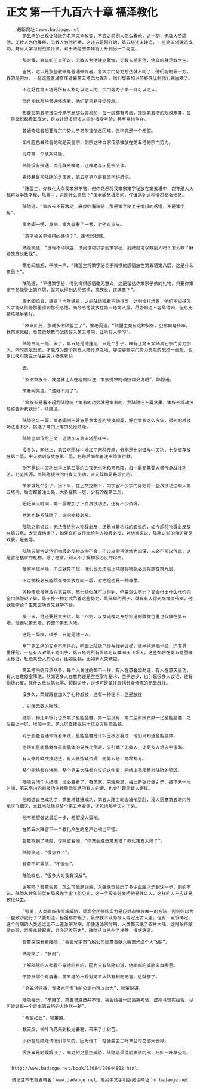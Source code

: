 # 正文 第一千九百六十章 福泽教化
        最新网址：www.badaoge.net
          第五塔的出现让陆隐的名声完全改变，不管之前别人怎么看他，这一刻，无数人赞颂他，无数人为他膜拜，无数人为他祈祷，这还只是刚开始，第五塔还未建造，一旦第五塔建造成功，并有人学习到战技传承，对于陆隐的崇拜将上升到另一个高度。
      
          那时候，会真如王文所说，无数人为他建立雕像，无数人感恩他，他真的就是救世主。
      
          当然，这只是那些散修与普通修炼者，各大宗门势力想法就不同了，他们能制霸一方，靠的是实力，一旦这些普通修炼者靠第五塔战力提升，他们想要如以前那样压制他们就困难了。
      
          不过好在第五塔是所有人都可以进入的，宗门势力子弟一样可以进入。
      
          而且相比那些普通修炼者，他们更容易接受传承。
      
          想要在第五塔接受传承不是那么容易的，每一层都有考验，按照第五塔的规模来算，每一层面积都极其庞大，足以让很多很多人同时接受考验，甚至互相争夺。
      
          普通修炼者想要与宗门势力子弟争锋依然困难，但毕竟是一个希望。
      
          如今脸色最难看的就是天星宗，剑宗这种自家传承被放在第五塔的宗门势力。
      
          元穹第一个联系陆隐。
      
          陆隐没有接通，而是联系禅老，让禅老与天星宗交谈。
      
          紧接着联系陆隐的是策家，第五塔第八层有策字秘感悟。
      
          “陆盟主，你教化大众我策家不管，但你竟然将我策家策字秘放在第五塔中，岂不是人人都可以学策字秘，陆盟主，这是什么意思？”策老阎怒极质问，任谁遇到这种情况都会愤怒。
      
          陆隐道，“策族长不要激动，麻烦你看清楚，那是策字秘关于悔棋的感悟，不是策字秘”。
      
          策老阎一愣，身侧，策九查看了一番，对他点点头。
      
          “策字秘关于悔棋的感悟？”，策老阎疑惑。
      
          陆隐笑道，“没有不动棋盘，试问谁可以学到策字秘，我陆隐可以教别人吗？怎么教？麻烦策族长教我”。
      
          策老阎尴尬，干咳一声，“陆盟主将策字秘关于悔棋的感悟放在第五塔第八层，这是什么意思？”。
      
          陆隐道，“不懂策字秘，得到悔棋感悟毫无意义，这是留给你策家子弟的礼物，只要你策家子弟能登上第八层，就可以得到这份感悟，策族长，还满意？”。
      
          策老阎惊喜，满意？当然满意，之前陆隐观看不动棋盘，达到悔棋境界，他们不知道怎么才能从陆隐那里得到那份感悟，而今感悟就放在第五塔第八层，尽管知道不容易得到，但总比被陆隐吊着好。
      
          “原来如此，那就多谢陆盟主了”，策老阎道，“陆盟主竟有这种胸怀，公布自身传承，我策家佩服，愿意贡献数门战技存入第五塔内，让所有人学习”。
      
          陆隐目光一亮，来了，第五塔是他建造，只是个引子，唯有让第五大陆其它宗门势力加入，同时贡献战技，才能成为整个第五大陆传承之地，哪怕那些宗门势力贡献的战技一般般，也足以吸引第五大陆最天才修炼者前
      
          去。
      
          “多谢策族长，我这就让人在塔内标注，策家提供的战技自会说明”，陆隐道。
      
          策老阎笑道，“这就不用了”。
      
          “策族长是看不起我陆隐吗？策家的功劳就是策家的，我陆隐还不屑贪墨，策族长将战技名称告诉我就行”，陆隐道。
      
          陆隐这么一弄，策老阎倒不好意思拿太差的战技糊弄，好在策家这么多年，得到的战技功法也不少，挑选了两门上等的交给陆隐。
      
          陆隐当即传给王文，让他加入第五塔图样中。
      
          没多久，网络上，第五塔图样中增加了两种传承，分别是七剑谱与中天功，七剑谱存放在第二层，中天功则存放在第三层，名称后面都备注由策家贡献。
      
          倒不是说中天功比得上第三层的白夜无伤功和开元阵，每一层都需要大量传承战技功法，乃至资源，而陆隐提供的白夜无伤功，开元阵都是最珍贵的。
      
          策家就是个引子，接下来，在王文控制下，内宇宙不少宗门势力将一些战技功法编入第五塔内，后方都备注出处，大多在第一层，少有的在第二层。
      
          短短半天时间，第一层增加了上百战技功法，还有不少资源。
      
          枯家也联系陆隐了，询问物极必反。
      
          陆隐之前说过，无法传给别人物极必反，还是当着枯戎的面说的，如今却将物极必反放在第五塔，太无视枯家了，如果真可以传承给别人物极必反，对枯家来说，陆隐之前的拜访就是戏耍，是羞辱。
      
          陆隐只能告诉他们物极必反根本学不会，不过以后待他修为加深，未必不可以传承，这是留给枯家的礼物，除了枯家，别人不了解物极必反的珍贵。
      
          枯家半信半疑，不过就算不信，他们也无法阻止陆隐将物极必反存放在第九层。
      
          不过物极必反能跟死神变放在同一层，对枯祖也是一种尊重。
      
          各种传承虽然放在第五塔，努力貌似就可以得到，但要怎么努力？又会付出什么代价完全由陆隐说了算，等于换一种方式吊着这些势力，最简单的例子，就算有人得到死神变传承，他就能学会？生死玄功首先就学不会。
      
          接下来，他还要将文字狱，第十四剑，以及诸神之乡想知道的雕像位置也存放在第五塔，他要以第五塔，钓整个第五大陆。
      
          这是一局棋，棋手，只能是他一人。
      
          至于第五塔的安全不用担心，明面上陆隐已经与禅老谈好，请半祖酒痴坐镇，还有另一重保险，一旦有人对第五塔出手，第五塔内所有传承可以瞬间灰飞烟灭，这些都将在第五塔图样上标注，杜绝某些人的心思，比如夏戟，比如新人类联盟。
      
          第五塔内的传承众多，每个人关注的都不一样，有人在意叠加劲道，有人在意天星功，有人在意原宝阵法，然而更多人在意的还是空空掌与秘术，至于逆步，也引起很多人议论，还有物极必反，凭什么放在第九层，超越逆步，逆步可是备注辰祖分身修炼的无敌战技。
      
          没多久，荣耀殿堂加入了七种战技，还有一种秘术，正是放逐
      
          ，引爆无数人眼球。
      
          随后，梅比斯银行也贡献了星能晶髓，第一层没有，第二层直接贡献一亿星能晶髓，之后每上一层，增加一亿，第九层直接提供十亿立方星能晶髓。
      
          对于那些普通修炼者来说，星能晶髓是什么压根没看过，他们只知道星能晶体。
      
          当得知星能晶髓与星能晶体的兑换比例后，又引爆了无数人，让更多人想去宇宙海。
      
          有人修炼缺战技功法，有人修炼缺资源，而第五塔，两种都有。
      
          整个网络都在沸腾，整个第五大陆都在议论这件事，网络上充斥着对陆隐的赞颂。
      
          陆隐关闭个人终端，没必要看了，有策家，荣耀殿堂，梅比斯银行做引子，接下来一段时间，第五塔内的战技功法数量能亮瞎所有人的眼，也会引起无数人眼红。
      
          他知道自己成功了，第五塔建造成功，第五大陆主动会被他掣肘，没人愿意第五塔内传承灰飞烟灭，尤其当陆隐将整个第五塔收走，还包括那些天才子弟。
      
          他不希望做这最后一步，希望没人逼他。
      
          在第五大陆留下一个教化众生的名声也相当不错。
      
          智董找到了陆隐，惊叹望着他，“你真会建造第五塔？教化第五大陆？”。
      
          陆隐笑道，“很意外？”。
      
          智董不可置信，“不像你”。
      
          陆隐叹息，“很多人对我有误解”。
      
          误解吗？智董失笑，怎么可能是误解，东疆联盟经历了多少血腥才走到这一步，别的不说，陆隐从数年前就布局极光宇宙飞船公司，这一手段充分表明他是什么人，这样的人不应该是教化众生。
      
          “智董，人类面临永恒族威胁，提高全民修炼实力是应对永恒族唯一的方法，否则你以为一盘散沙就行了？要知道，秘祖都背叛了，虽然我不认为今人肯定比古人差，但有一点很确定，这个时期的人类远远比不上道源宗时期，即便道源宗时期，人类都灭绝了四片大陆，这时候再敝帚自珍，将传承藏起来，只会泯灭历史”，陆隐给自己倒了杯茶，慢悠悠道。
      
          智董深深看着陆隐，“我极光宇宙飞船公司愿意贡献六艘宙光级个人飞船”。
      
          陆隐笑了，“多谢”。
      
          了解陆隐的人都看不穿他的目的，因为只有陆隐知道，他面临的威胁来自哪里。
      
          不管从哪个角度看，第五塔的出现对第五大陆有利而无害，这就够了。
      
          “第五塔建造，我极光宇宙飞船公司也可以出力”，智董说道。
      
          陆隐摇头，“不用了，第五塔建造并不难，我会给每一层设置考验，虚拟与现实结合，尽可能让每一个走出第五塔的人焕然一新”。
      
          “希望如此”，智董道。
      
          数天后，柳叶飞花来到极光要塞，带来了小树苗。
      
          小树苗是陆隐请他们带来的，因为他下一站便要去三叶草公司总部大世界。
      
          很多事是时候解决了，面对树之星空威胁，陆隐必须提前肃清内部，比如三叶草公司。
      
      
      http://www.badaoge.net/book/13084/20044802.html
      
      请记住本书首发域名：www.badaoge.net。笔尖中文手机版阅读网址：m.badaoge.net